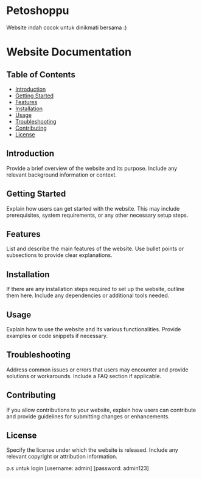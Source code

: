 # Petoshoppu
Website indah cocok untuk dinikmati bersama :)

# Website Documentation

## Table of Contents

- [Introduction](#introduction)
- [Getting Started](#getting-started)
- [Features](#features)
- [Installation](#installation)
- [Usage](#usage)
- [Troubleshooting](#troubleshooting)
- [Contributing](#contributing)
- [License](#license)

## Introduction
Provide a brief overview of the website and its purpose. Include any relevant background information or context.

## Getting Started
Explain how users can get started with the website. This may include prerequisites, system requirements, or any other necessary setup steps.

## Features
List and describe the main features of the website. Use bullet points or subsections to provide clear explanations.

## Installation
If there are any installation steps required to set up the website, outline them here. Include any dependencies or additional tools needed.

## Usage
Explain how to use the website and its various functionalities. Provide examples or code snippets if necessary.

## Troubleshooting
Address common issues or errors that users may encounter and provide solutions or workarounds. Include a FAQ section if applicable.

## Contributing
If you allow contributions to your website, explain how users can contribute and provide guidelines for submitting changes or enhancements.

## License
Specify the license under which the website is released. Include any relevant copyright or attribution information.

p.s untuk login
    [username: admin]
    [password: admin123]
